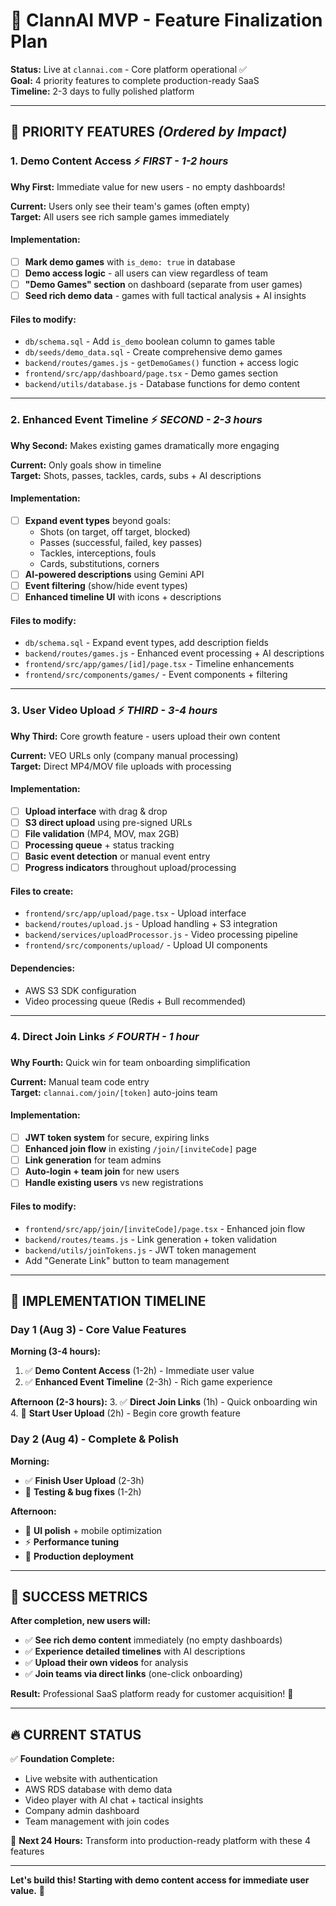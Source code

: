 # 🚀 ClannAI MVP - Feature Finalization Plan

**Status:** Live at `clannai.com` - Core platform operational ✅  
**Goal:** 4 priority features to complete production-ready SaaS  
**Timeline:** 2-3 days to fully polished platform

---

## 🎯 **PRIORITY FEATURES** *(Ordered by Impact)*

### **1. Demo Content Access** ⚡ *FIRST - 1-2 hours*
**Why First:** Immediate value for new users - no empty dashboards!

**Current:** Users only see their team's games (often empty)  
**Target:** All users see rich sample games immediately

#### Implementation:
- [ ] **Mark demo games** with `is_demo: true` in database
- [ ] **Demo access logic** - all users can view regardless of team
- [ ] **"Demo Games" section** on dashboard (separate from user games)
- [ ] **Seed rich demo data** - games with full tactical analysis + AI insights

#### Files to modify:
- `db/schema.sql` - Add `is_demo` boolean column to games table
- `db/seeds/demo_data.sql` - Create comprehensive demo games
- `backend/routes/games.js` - `getDemoGames()` function + access logic
- `frontend/src/app/dashboard/page.tsx` - Demo games section
- `backend/utils/database.js` - Database functions for demo content

---

### **2. Enhanced Event Timeline** ⚡ *SECOND - 2-3 hours*
**Why Second:** Makes existing games dramatically more engaging

**Current:** Only goals show in timeline  
**Target:** Shots, passes, tackles, cards, subs + AI descriptions

#### Implementation:
- [ ] **Expand event types** beyond goals:
  - Shots (on target, off target, blocked)
  - Passes (successful, failed, key passes)  
  - Tackles, interceptions, fouls
  - Cards, substitutions, corners
- [ ] **AI-powered descriptions** using Gemini API
- [ ] **Event filtering** (show/hide event types)
- [ ] **Enhanced timeline UI** with icons + descriptions

#### Files to modify:
- `db/schema.sql` - Expand event types, add description fields
- `backend/routes/games.js` - Enhanced event processing + AI descriptions
- `frontend/src/app/games/[id]/page.tsx` - Timeline enhancements
- `frontend/src/components/games/` - Event components + filtering

---

### **3. User Video Upload** ⚡ *THIRD - 3-4 hours*
**Why Third:** Core growth feature - users upload their own content

**Current:** VEO URLs only (company manual processing)  
**Target:** Direct MP4/MOV file uploads with processing

#### Implementation:
- [ ] **Upload interface** with drag & drop
- [ ] **S3 direct upload** using pre-signed URLs
- [ ] **File validation** (MP4, MOV, max 2GB)
- [ ] **Processing queue** + status tracking
- [ ] **Basic event detection** or manual event entry
- [ ] **Progress indicators** throughout upload/processing

#### Files to create:
- `frontend/src/app/upload/page.tsx` - Upload interface
- `backend/routes/upload.js` - Upload handling + S3 integration
- `backend/services/uploadProcessor.js` - Video processing pipeline
- `frontend/src/components/upload/` - Upload UI components

#### Dependencies:
- AWS S3 SDK configuration
- Video processing queue (Redis + Bull recommended)

---

### **4. Direct Join Links** ⚡ *FOURTH - 1 hour*
**Why Fourth:** Quick win for team onboarding simplification

**Current:** Manual team code entry  
**Target:** `clannai.com/join/[token]` auto-joins team

#### Implementation:
- [ ] **JWT token system** for secure, expiring links
- [ ] **Enhanced join flow** in existing `/join/[inviteCode]` page
- [ ] **Link generation** for team admins
- [ ] **Auto-login + team join** for new users
- [ ] **Handle existing users** vs new registrations

#### Files to modify:
- `frontend/src/app/join/[inviteCode]/page.tsx` - Enhanced join flow
- `backend/routes/teams.js` - Link generation + token validation
- `backend/utils/joinTokens.js` - JWT token management
- Add "Generate Link" button to team management

---

## 📅 **IMPLEMENTATION TIMELINE**

### **Day 1 (Aug 3) - Core Value Features**
**Morning (3-4 hours):**
1. ✅ **Demo Content Access** (1-2h) - Immediate user value
2. ✅ **Enhanced Event Timeline** (2-3h) - Rich game experience

**Afternoon (2-3 hours):**
3. ✅ **Direct Join Links** (1h) - Quick onboarding win
4. 🔄 **Start User Upload** (2h) - Begin core growth feature

### **Day 2 (Aug 4) - Complete & Polish**
**Morning:**
- ✅ **Finish User Upload** (2-3h)
- 🔧 **Testing & bug fixes** (1-2h)

**Afternoon:**
- 🎨 **UI polish** + mobile optimization
- ⚡ **Performance tuning**
- 🚀 **Production deployment**

---

## 🎯 **SUCCESS METRICS**

**After completion, new users will:**
- ✅ **See rich demo content** immediately (no empty dashboards)
- ✅ **Experience detailed timelines** with AI descriptions  
- ✅ **Upload their own videos** for analysis
- ✅ **Join teams via direct links** (one-click onboarding)

**Result:** Professional SaaS platform ready for customer acquisition! 🚀

---

## 🔥 **CURRENT STATUS**

✅ **Foundation Complete:**
- Live website with authentication
- AWS RDS database with demo data
- Video player with AI chat + tactical insights
- Company admin dashboard
- Team management with join codes

🎯 **Next 24 Hours:** Transform into production-ready platform with these 4 features

---

**Let's build this! Starting with demo content access for immediate user value.** 💪